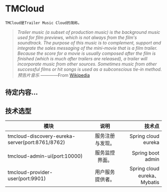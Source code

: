 # TMCloud
    TMCloud是Trailer Music Cloud的简称。
 
>  *Trailer music (a subset of production music) is the background music used for film previews, which is not always from the film's soundtrack. The purpose of this music is to complement, support and integrate the sales messaging of the mini-movie that is a film trailer. Because the score for a movie is usually composed after the film is finished (which is much after trailers are released), a trailer will incorporate music from other sources. Sometimes music from other successful films or hit songs is used as a subconscious tie-in method.*
   *预告片音乐*
>  ————From [Wikipedia][1]

## 待定内容...

## 技术选型
| 模块 | 说明 | 技术点 | 
| - | :-: | -: | 
| tmcloud-discovery-eureka-server(port:8761/8762) | 服务注册与发现。 | Spring cloud eureka | 
| tmcloud-admin-ui(port:10000) | 服务监控界面。 | Spring boot admin | 
| tmcloud-provider-user(port:9901) | 用户服务提供者。 | Spring cloud eureka、Mybatis | 

    

  [1]: https://en.wikipedia.org/wiki/Trailer_music
